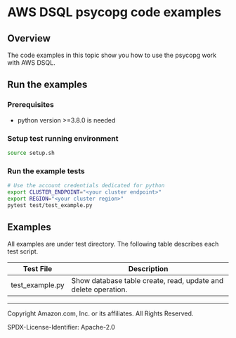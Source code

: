 # AWS DSQL psycopg code examples

## Overview

The code examples in this topic show you how to use the psycopg work with AWS DSQL. 

## Run the examples

### Prerequisites

* python version >=3.8.0 is needed

### Setup test running environment 

```sh
source setup.sh
```

### Run the example tests

```sh
# Use the account credentials dedicated for python
export CLUSTER_ENDPOINT="<your cluster endpoint>"
export REGION="<your cluster region>"
pytest test/test_example.py
```

## Examples

All examples are under test directory. The following table describes each test script.

| Test File | Description |
| -------------------- | ----------- |
| test_example.py | Show database table create, read, update and delete operation. |

---

Copyright Amazon.com, Inc. or its affiliates. All Rights Reserved. 

SPDX-License-Identifier: Apache-2.0
